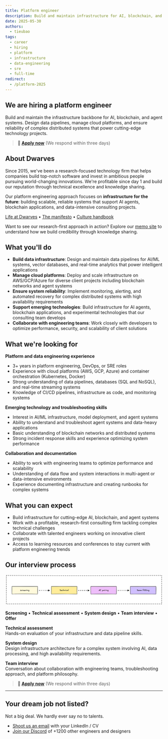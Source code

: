 ```yaml
---
title: Platform engineer
description: Build and maintain infrastructure for AI, blockchain, and agent systems. Design data pipelines, manage cloud platforms, and ensure reliability of complex distributed systems for cutting-edge technology projects.
date: 2025-05-30
authors:
  - tieubao
tags:
  - career
  - hiring
  - platform
  - infrastructure
  - data-engineering
  - sre
  - full-time
redirect:
  - /platform-2025
---
```


## We are hiring a platform engineer

Build and maintain the infrastructure backbone for AI, blockchain, and agent systems. Design data pipelines, manage cloud platforms, and ensure reliability of complex distributed systems that power cutting-edge technology projects.

> **🤘 [Apply now](mailto:hr@d.foundation)** (We respond within three days)

## About Dwarves

Since 2015, we've been a research-focused technology firm that helps companies build top-notch software and invest in ambitious people pursuing world-changing innovations. We're profitable since day 1 and build our reputation through technical excellence and knowledge sharing.

Our platform engineering approach focuses on **infrastructure for the future**: building scalable, reliable systems that support AI agents, blockchain applications, and data-intensive consulting projects.

[Life at Dwarves](/careers/life) • [The manifesto](/careers/manifesto) • [Culture handbook](/careers/culture)

Want to see our research-first approach in action? Explore our [memo site](https://memo.d.foundation) to understand how we build credibility through knowledge sharing.

## What you'll do

- **Build data infrastructure**: Design and maintain data pipelines for AI/ML systems, vector databases, and real-time analytics that power intelligent applications
- **Manage cloud platforms**: Deploy and scale infrastructure on AWS/GCP/Azure for diverse client projects including blockchain networks and agent systems
- **Ensure system reliability**: Implement monitoring, alerting, and automated recovery for complex distributed systems with high availability requirements
- **Support emerging technologies**: Build infrastructure for AI agents, blockchain applications, and experimental technologies that our consulting team develops
- **Collaborate with engineering teams**: Work closely with developers to optimize performance, security, and scalability of client solutions

## What we're looking for

**Platform and data engineering experience**

- 3+ years in platform engineering, DevOps, or SRE roles
- Experience with cloud platforms (AWS, GCP, Azure) and container orchestration (Kubernetes, Docker)
- Strong understanding of data pipelines, databases (SQL and NoSQL), and real-time streaming systems
- Knowledge of CI/CD pipelines, infrastructure as code, and monitoring systems

**Emerging technology and troubleshooting skills**

- Interest in AI/ML infrastructure, model deployment, and agent systems
- Ability to understand and troubleshoot agent systems and data-heavy applications
- Basic understanding of blockchain networks and distributed systems
- Strong incident response skills and experience optimizing system performance

**Collaboration and documentation**

- Ability to work with engineering teams to optimize performance and scalability
- Understanding of data flow and system interactions in multi-agent or data-intensive environments
- Experience documenting infrastructure and creating runbooks for complex systems

## What you can expect

- Build infrastructure for cutting-edge AI, blockchain, and agent systems
- Work with a profitable, research-first consulting firm tackling complex technical challenges
- Collaborate with talented engineers working on innovative client projects
- Access to learning resources and conferences to stay current with platform engineering trends

## Our interview process

![](assets/hiring-process.png)

**Screening** • **Technical assessment** • **System design** • **Team interview** • **Offer**

**Technical assessment**\
Hands-on evaluation of your infrastructure and data pipeline skills.

**System design**\
Design infrastructure architecture for a complex system involving AI, data processing, and high availability requirements.

**Team interview**\
Conversation about collaboration with engineering teams, troubleshooting approach, and platform philosophy.

> **🤘 [Apply now](mailto:hr@d.foundation)** (We respond within three days)

---

## Your dream job not listed?

Not a big deal. We hardly ever say no to talents.

- [Shoot us an email](mailto:hr@d.foundation) with your LinkedIn / CV
- [Join our Discord](https://discord.gg/dfoundation) of +1200 other engineers and designers
